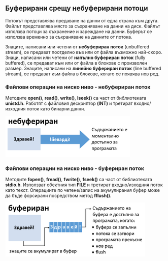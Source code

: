 ## Буферирани срещу небуферирани потоци

Потокът представлява предаване на данни от една страна към друга. Файлът представлява място за съхраняване на данни на диск. Файлът използва потоци за съхранение и зареждане на данни. Буферът се използва временно за съхраняване на данните от потока.

Знаците, написани или четени от **небуфериран поток** (unbuffered stream), се предават поотделно във или от файла възможно най-скоро. Знаци, написани или четени от **напълно буфериран поток** (fully buffered), се предават към или от файла в блокове с произволен размер. Знаците, написани на **линейно буфериран поток** (line buffered stream), се предават към файла в блокове, когато се появява нов ред.

### Файлови операции на ниско ниво -  небуфериран поток
Методите **open()**, **read()**, **write()**, **lseek()** са част от библиотеката **unistd.h**. Работят с файловия дескриптор **(INT)** и третират входно/изходния поток като бинарни данни.

![04_streams_fig1.png](04_streams_fig1.png) 

### Файлови операции на ниско ниво - буфериран поток
Методите **fopen()**, **fread()**, **fwrite()**, **fseek()** са част от библиотеката **stdio.h**. Използват обектния тип **FILE** и третират входно/изходния поток като текст. Операциите по четене/запис на акумулирания буфер може да бъде форсирани посредством метод **fflush()**.

![04_streams_fig2.png](04_streams_fig2.png) 
